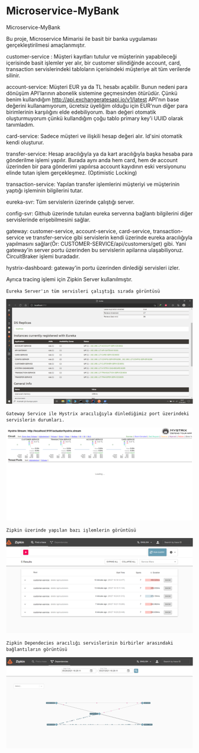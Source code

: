 # Microservice-MyBank
Microservice-MyBank

Bu proje, Microservice Mimarisi ile basit bir banka uygulaması gerçekleştirilmesi amaçlanmıştır.

customer-service : Müşteri kayıtları tutulur ve müşterinin yapabileceği içerisinde basit işlemler yer alır, bir customer silindiğinde account, card, transaction servislerindeki tabloların içerisindeki müşteriye ait tüm verilerde silinir.

account-service: Müşteri EUR ya da TL hesabı açabilir. Bunun nedeni para dönüşüm API'larının abonelik sistemine geçmesinden ötürüdür. Çünkü benim kullandığım http://api.exchangeratesapi.io/v1/latest API'nın  base değerini kullanamıyorum, ücretsiz üyeliğim olduğu için EUR'nun diğer para birimlerinin karşılığını elde edebiliyorum.  Iban değeri otomatik oluşturmuyorum çünkü kullandığım çoğu tablo primary key'i UUID olarak tanımladım.

card-service: Sadece müşteri ve ilişkili hesap değeri alır. Id'sini otomatik kendi oluşturur. 

transfer-service: Hesap aracılığıyla ya da kart aracılığıyla başka hesaba para gönderilme işlemi yapılır. Burada aynı anda hem card, hem de account üzerinden bir para gönderimi yapılırsa account kayıdının eski versiyonunu elinde tutan işlem gerçekleşmez. (Optimistic Locking)

transaction-service: Yapılan transfer işlemlerini müşteriyi ve müşterinin yaptığı işleminin bilgilerini tutar.

eureka-svr: Tüm servislerin üzerinde çalıştığı server.

config-svr:  Github üzerinde tutulan eureka serverına bağlantı bilgilerini diğer servislerinde erişebilmesini sağlar.

gateway: customer-service, account-service, card-service, transaction-service ve transfer-service gibi servislerin kendi üzerinde eureka aracılığıyla yapılmasını sağlar(Ör: CUSTOMER-SERVICE/api/customers/get) gibi. Yani gateway'in server portu üzerinden   bu servislerin apilarına ulaşabiliyoruz. CircuitBraker işlemi buradadır.

hystrix-dashboard: gateway'in portu üzerinden dinlediği servisleri izler.



Ayrıca tracing işlemi için Zipkin Server kullanılmıştır.

`Eureka Server'ın tüm servisleri çalıştığı sırada görüntüsü`

![](figures/eurekasvr.png)

`Gateway Service ile Hystrix aracılığıyla dinlediğimiz port üzerindeki servislerin durumları.`

![](figures/hystrix-dashboard.png)

`Zipkin üzerinde yapılan bazı işlemlerin görüntüsü `

![](figures/zipkin-trace.png)

`Zipkin Dependecies aracılığı servislerinin birbirler arasındaki bağlantıların görüntüsü`

![](figures/zipkin-dependencies.png)

